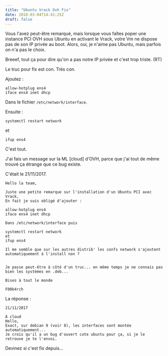```yaml
---
title: "Ubuntu Vrack Ovh Fix"
date: 2018-03-04T14:41:25Z
draft: false
---
```


Vous l'avez peut-être remarqué, mais lorsque vous faîtes poper une instance PCI OVH sous Ubuntu en activant le Vrack, votre Vm ne dispose pas de son IP privée au boot.
Alors, oui, je n'aime pas Ubuntu, mais parfois on n'a pas le choix.

Breeef, tout ça pour dire qu'on a pas notre IP privée et c'est trop triste. (RT)

Le truc pour fix est con.
Très con.

Ajoutez :
```
allow-hotplug ens4
iface ens4 inet dhcp
```
Dans le fichier `/etc/network/interface`.

Ensuite :
```
systemctl restart network
```
et
```
ifup ens4
```

C'est tout.

J'ai fais un message sur la ML [cloud] d'OVH, parce que j'ai tout de même trouvé ça étrange que ce bug existe.

C'était le 21/11/2017.

```
Hello la team,

Juste une petite remarque sur l'installation d'un Ubuntu PCI avec Vrack.
En fait je suis obligé d'ajouter :

allow-hotplug ens4
iface ens4 inet dhcp

Dans /etc/network/interface puis

systemctl restart network
et
ifup ens4

Il me semble que sur les autres distrib' les confs network s'ajoutent automatiquement à l'install non ?


Je passe peut-être à côté d'un truc... en même temps je ne connais pas bien les systèmes en .deb...

Bises à tout le monde

F00b4rch
```

La réponse : 
```
21/11/2017
	
À cloud
Hello,
Exact, sur debian 9 (voir 8), les interfaces sont montée automatiquement...
Je crois qu'il a un bug d'ouvert cote ubuntu pour ça, si je le retrouve je te l'envoi.
```

Devinez si c'est fix depuis…
